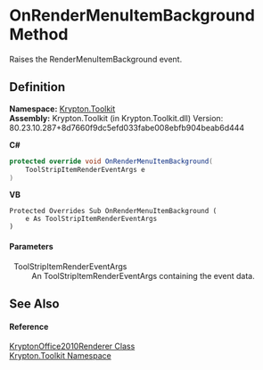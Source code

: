 # OnRenderMenuItemBackground Method


Raises the RenderMenuItemBackground event.



## Definition
**Namespace:** <a href="79d2eac2-21f4-54ff-7552-b20c33c30600.md">Krypton.Toolkit</a>  
**Assembly:** Krypton.Toolkit (in Krypton.Toolkit.dll) Version: 80.23.10.287+8d7660f9dc5efd033fabe008ebfb904beab6d444

**C#**
``` C#
protected override void OnRenderMenuItemBackground(
	ToolStripItemRenderEventArgs e
)
```
**VB**
``` VB
Protected Overrides Sub OnRenderMenuItemBackground ( 
	e As ToolStripItemRenderEventArgs
)
```



#### Parameters
<dl><dt>  ToolStripItemRenderEventArgs</dt><dd>An ToolStripItemRenderEventArgs containing the event data.</dd></dl>

## See Also


#### Reference
<a href="782c0911-2d36-c2fd-5711-49e7022da3a9.md">KryptonOffice2010Renderer Class</a>  
<a href="79d2eac2-21f4-54ff-7552-b20c33c30600.md">Krypton.Toolkit Namespace</a>  

